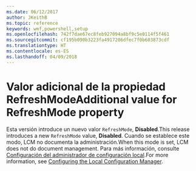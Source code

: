 ```yaml
---
ms.date: 06/12/2017
author: JKeithB
ms.topic: reference
keywords: wmf,powershell,setup
ms.openlocfilehash: 742f7dae67ec8feb927094a8bf9c5e0114f5f461
ms.sourcegitcommit: cf195b090b3223fa4917206dfec7f0b603873cdf
ms.translationtype: HT
ms.contentlocale: es-ES
ms.lasthandoff: 04/09/2018
---
```

# <a name="additional-value-for-refreshmode-property"></a><span data-ttu-id="0f274-102">Valor adicional de la propiedad RefreshMode</span><span class="sxs-lookup"><span data-stu-id="0f274-102">Additional value for RefreshMode property</span></span>

<span data-ttu-id="0f274-103">Esta versión introduce un nuevo valor `RefreshMode`, **Disabled**.</span><span class="sxs-lookup"><span data-stu-id="0f274-103">This release introduces a new `RefreshMode` value, **Disabled**.</span></span> <span data-ttu-id="0f274-104">Cuando se establece este modo, LCM no documenta la administración.</span><span class="sxs-lookup"><span data-stu-id="0f274-104">When this mode is set, LCM does not do document management.</span></span> <span data-ttu-id="0f274-105">Para más información, consulte [Configuración del administrador de configuración local](https://msdn.microsoft.com/powershell/dsc/metaconfig).</span><span class="sxs-lookup"><span data-stu-id="0f274-105">For more information, see [Configuring the Local Configuration Manager](https://msdn.microsoft.com/powershell/dsc/metaconfig).</span></span>